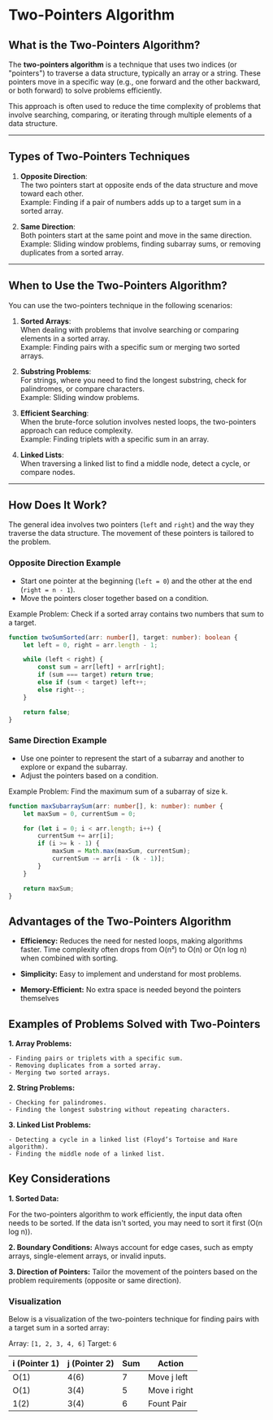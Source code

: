 # Two-Pointers Algorithm

## What is the Two-Pointers Algorithm?

The **two-pointers algorithm** is a technique that uses two indices (or "pointers") to traverse a data structure, typically an array or a string. These pointers move in a specific way (e.g., one forward and the other backward, or both forward) to solve problems efficiently. 

This approach is often used to reduce the time complexity of problems that involve searching, comparing, or iterating through multiple elements of a data structure.

---

## Types of Two-Pointers Techniques

1. **Opposite Direction**:  
   The two pointers start at opposite ends of the data structure and move toward each other.  
   Example: Finding if a pair of numbers adds up to a target sum in a sorted array.

2. **Same Direction**:  
   Both pointers start at the same point and move in the same direction.  
   Example: Sliding window problems, finding subarray sums, or removing duplicates from a sorted array.

---

## When to Use the Two-Pointers Algorithm?

You can use the two-pointers technique in the following scenarios:

1. **Sorted Arrays**:  
   When dealing with problems that involve searching or comparing elements in a sorted array.  
   Example: Finding pairs with a specific sum or merging two sorted arrays.

2. **Substring Problems**:  
   For strings, where you need to find the longest substring, check for palindromes, or compare characters.  
   Example: Sliding window problems.

3. **Efficient Searching**:  
   When the brute-force solution involves nested loops, the two-pointers approach can reduce complexity.  
   Example: Finding triplets with a specific sum in an array.

4. **Linked Lists**:  
   When traversing a linked list to find a middle node, detect a cycle, or compare nodes.

---

## How Does It Work?

The general idea involves two pointers (`left` and `right`) and the way they traverse the data structure. The movement of these pointers is tailored to the problem.

### Opposite Direction Example

- Start one pointer at the beginning (`left = 0`) and the other at the end (`right = n - 1`).
- Move the pointers closer together based on a condition.

Example Problem: Check if a sorted array contains two numbers that sum to a target.

```typescript
function twoSumSorted(arr: number[], target: number): boolean {
    let left = 0, right = arr.length - 1;

    while (left < right) {
        const sum = arr[left] + arr[right];
        if (sum === target) return true;
        else if (sum < target) left++;
        else right--;
    }

    return false;
}
```

### Same Direction Example

- Use one pointer to represent the start of a subarray and another to explore or expand the subarray.
- Adjust the pointers based on a condition.

Example Problem: Find the maximum sum of a subarray of size k.

``` typescript
function maxSubarraySum(arr: number[], k: number): number {
    let maxSum = 0, currentSum = 0;

    for (let i = 0; i < arr.length; i++) {
        currentSum += arr[i];
        if (i >= k - 1) {
            maxSum = Math.max(maxSum, currentSum);
            currentSum -= arr[i - (k - 1)];
        }
    }

    return maxSum;
}
```

## Advantages of the Two-Pointers Algorithm

- **Efficiency:**
Reduces the need for nested loops, making algorithms faster.
Time complexity often drops from O(n²) to O(n) or O(n log n) when combined with sorting.

- **Simplicity:**
Easy to implement and understand for most problems.

- **Memory-Efficient:**
No extra space is needed beyond the pointers themselves

## Examples of Problems Solved with Two-Pointers

**1. Array Problems:**

    - Finding pairs or triplets with a specific sum.
    - Removing duplicates from a sorted array.
    - Merging two sorted arrays.
   
**2. String Problems:**

    - Checking for palindromes.
    - Finding the longest substring without repeating characters.

**3. Linked List Problems:**

    - Detecting a cycle in a linked list (Floyd’s Tortoise and Hare algorithm).
    - Finding the middle node of a linked list.


## Key Considerations

__1. Sorted Data:__
 
 For the two-pointers algorithm to work efficiently, the input data often needs to be sorted. If the data isn't sorted, you may need to sort it first (O(n log n)).

__2. Boundary Conditions:__
Always account for edge cases, such as empty arrays, single-element arrays, or invalid inputs.

__3. Direction of Pointers:__
Tailor the movement of the pointers based on the problem requirements (opposite or same direction).

### Visualization
Below is a visualization of the two-pointers technique for finding pairs with a target sum in a sorted array:

Array: ```[1, 2, 3, 4, 6]```
Target: ```6```

| i (Pointer 1) | j (Pointer 2) | Sum    | Action |
| -----------   | -----------   | ------ | ----------- |
| O(1)          | 4(6)          | 7      | Move j left |
| O(1)          | 3(4)          | 5      | Move i right|
| 1(2)          | 3(4)          | 6      | Fount Pair  |